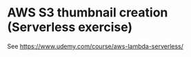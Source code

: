 # AWS S3 thumbnail creation (Serverless exercise)

See https://www.udemy.com/course/aws-lambda-serverless/
